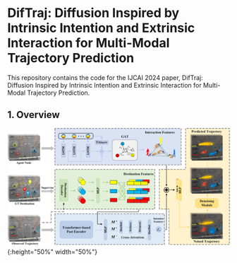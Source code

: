 # DifTraj: Diffusion Inspired by Intrinsic Intention and Extrinsic Interaction for Multi-Modal Trajectory Prediction
This repository contains the code for the IJCAI 2024 paper, DifTraj: Diffusion Inspired by Intrinsic Intention and Extrinsic Interaction for Multi-Modal Trajectory Prediction.
## 1. Overview
![](https://github.com/13629281511/DifTraj/blob/main/fig/overview.jpg){:height="50%" width="50%"}
